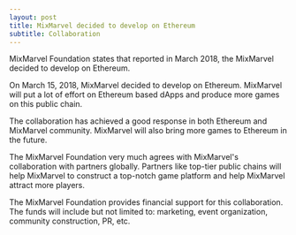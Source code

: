 ```yaml
---
layout: post
title: MixMarvel decided to develop on Ethereum
subtitle: Collaboration
---
```


MixMarvel Foundation states that reported in March 2018, the MixMarvel decided to develop on Ethereum.

On March 15, 2018, MixMarvel decided to develop on Ethereum. MixMarvel will put a lot of effort on Ethereum based dApps and produce more games on this public chain.

The collaboration has achieved a good response in both Ethereum and MixMarvel community. MixMarvel will also bring more games to Ethereum in the future.

The MixMarvel Foundation very much agrees with MixMarvel's collaboration with partners globally. Partners like top-tier public chains will help MixMarvel to construct a top-notch game platform and help MixMarvel attract more players. 

The MixMarvel Foundation provides financial support for this collaboration. The funds will include but not limited to: marketing, event organization, community construction, PR, etc. 

